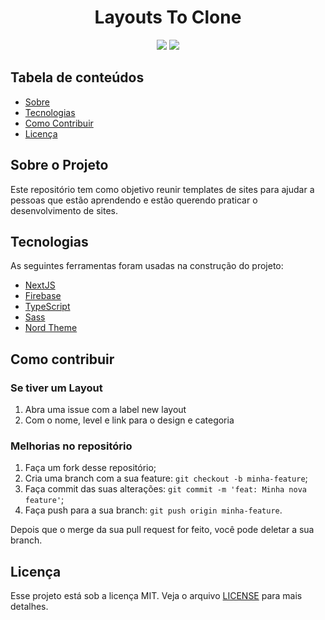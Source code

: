 <h1 align="center" style="border-bottom:none">Layouts To Clone</h1>

<p align="center">  
  <img src="https://img.shields.io/github/languages/count/vduggen/Layouts-To-Clone">
  <img src="https://img.shields.io/github/languages/top/vduggen/Layouts-To-Clone">
</p>

## Tabela de conteúdos
   * [Sobre](#Sobre)
   * [Tecnologias](#tecnologias)
   * [Como Contribuir](#contribuir)
   * [Licença](#licença)
   
<h2 id="Sobre">Sobre o Projeto</h2>
Este repositório tem como objetivo reunir templates de sites para ajudar a pessoas que estão aprendendo e estão querendo praticar o desenvolvimento de sites.

<h2 id="tecnologias">Tecnologias</h2>

As seguintes ferramentas foram usadas na construção do projeto:

- [NextJS](https://nextjs.org/)
- [Firebase](http://firebase.google.com/)
- [TypeScript](https://www.typescriptlang.org/)
- [Sass](https://sass-lang.com/)
- [Nord Theme](https://www.nordtheme.com/)


<h2 id="contribuir">Como contribuir</h2>

### Se tiver um Layout

1. Abra uma issue com a label new layout
1. Com o nome, level e link para o design e categoria

### Melhorias no repositório

1. Faça um fork desse repositório;
1. Cria uma branch com a sua feature: `git checkout -b minha-feature`;
1. Faça commit das suas alterações: `git commit -m 'feat: Minha nova feature'`;
1. Faça push para a sua branch: `git push origin minha-feature`.

Depois que o merge da sua pull request for feito, você pode deletar a sua branch.

<h2 id="licença">Licença</h2>

Esse projeto está sob a licença MIT. Veja o arquivo [LICENSE](LICENSE.md) para mais detalhes.
